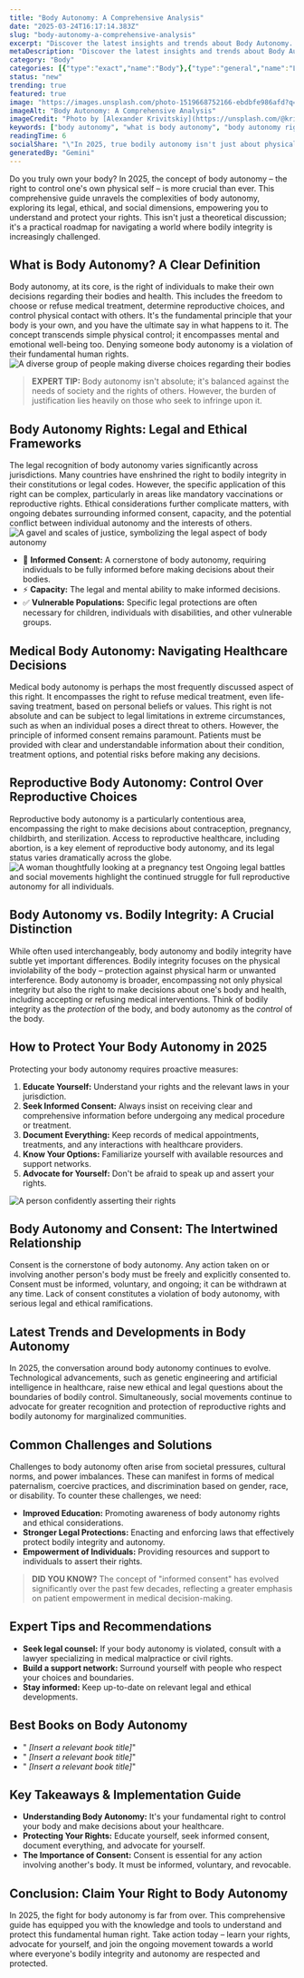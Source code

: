 ```yaml
---
title: "Body Autonomy: A Comprehensive Analysis"
date: "2025-03-24T16:17:14.383Z"
slug: "body-autonomy-a-comprehensive-analysis"
excerpt: "Discover the latest insights and trends about Body Autonomy. This comprehensive guide covers everything you need to know about Body Autonomy in 2025."
metaDescription: "Discover the latest insights and trends about Body Autonomy. This comprehensive guide covers everything you need to know about Body Autonomy in 2025."
category: "Body"
categories: [{"type":"exact","name":"Body"},{"type":"general","name":"Law"},{"type":"medium","name":"Healthcare"},{"type":"specific","name":"Reproductive Rights"},{"type":"niche","name":"Informed Consent"}]
status: "new"
trending: true
featured: true
image: "https://images.unsplash.com/photo-1519668752166-ebdbfe986afd?q=85&w=1200&fit=max&fm=webp&auto=compress"
imageAlt: "Body Autonomy: A Comprehensive Analysis"
imageCredit: "Photo by [Alexander Krivitskiy](https://unsplash.com/@krivitskiy) on Unsplash"
keywords: ["body autonomy", "what is body autonomy", "body autonomy rights", "body autonomy definition", "medical body autonomy", "reproductive body autonomy", "body autonomy vs bodily integrity", "best books on body autonomy", "how to protect body autonomy", "body autonomy and consent"]
readingTime: 6
socialShare: "\"In 2025, true bodily autonomy isn't just about physical control; it's about the power to decide your own healthcare journey, free from coercion and manipulation.\""
generatedBy: "Gemini"
---
```




Do you truly own your body?  In 2025, the concept of body autonomy – the right to control one's own physical self – is more crucial than ever.  This comprehensive guide unravels the complexities of body autonomy, exploring its legal, ethical, and social dimensions, empowering you to understand and protect your rights.  This isn't just a theoretical discussion; it's a practical roadmap for navigating a world where bodily integrity is increasingly challenged.

## What is Body Autonomy? A Clear Definition

Body autonomy, at its core, is the right of individuals to make their own decisions regarding their bodies and health.  This includes the freedom to choose or refuse medical treatment, determine reproductive choices, and control physical contact with others.  It's the fundamental principle that your body is your own, and you have the ultimate say in what happens to it.  The concept transcends simple physical control; it encompasses mental and emotional well-being too.  Denying someone body autonomy is a violation of their fundamental human rights. ![A diverse group of people making diverse choices regarding their bodies](https://images.unsplash.com/photo-1532200846567-1bd8bd5b23aa?q=85&w=1200&fit=max&fm=webp&auto=compress)

> **EXPERT TIP:**  Body autonomy isn't absolute; it's balanced against the needs of society and the rights of others.  However, the burden of justification lies heavily on those who seek to infringe upon it.

## Body Autonomy Rights: Legal and Ethical Frameworks

The legal recognition of body autonomy varies significantly across jurisdictions.  Many countries have enshrined the right to bodily integrity in their constitutions or legal codes.  However, the specific application of this right can be complex, particularly in areas like mandatory vaccinations or reproductive rights.  Ethical considerations further complicate matters, with ongoing debates surrounding informed consent, capacity, and the potential conflict between individual autonomy and the interests of others.  ![A gavel and scales of justice, symbolizing the legal aspect of body autonomy](https://images.unsplash.com/photo-1542850802-8a047a726d4e?q=85&w=1200&fit=max&fm=webp&auto=compress)

* 🔑 **Informed Consent:**  A cornerstone of body autonomy, requiring individuals to be fully informed before making decisions about their bodies.
* ⚡ **Capacity:** The legal and mental ability to make informed decisions.
* ✅ **Vulnerable Populations:**  Specific legal protections are often necessary for children, individuals with disabilities, and other vulnerable groups.

## Medical Body Autonomy: Navigating Healthcare Decisions

Medical body autonomy is perhaps the most frequently discussed aspect of this right.  It encompasses the right to refuse medical treatment, even life-saving treatment, based on personal beliefs or values.  This right is not absolute and can be subject to legal limitations in extreme circumstances, such as when an individual poses a direct threat to others.  However, the principle of informed consent remains paramount.  Patients must be provided with clear and understandable information about their condition, treatment options, and potential risks before making any decisions.

## Reproductive Body Autonomy: Control Over Reproductive Choices

Reproductive body autonomy is a particularly contentious area, encompassing the right to make decisions about contraception, pregnancy, childbirth, and sterilization.  Access to reproductive healthcare, including abortion, is a key element of reproductive body autonomy, and its legal status varies dramatically across the globe.  ![A woman thoughtfully looking at a pregnancy test](https://images.unsplash.com/photo-1519668752166-ebdbfe986afd?q=85&w=1200&fit=max&fm=webp&auto=compress)  Ongoing legal battles and social movements highlight the continued struggle for full reproductive autonomy for all individuals.

## Body Autonomy vs. Bodily Integrity: A Crucial Distinction

While often used interchangeably, body autonomy and bodily integrity have subtle yet important differences.  Bodily integrity focuses on the physical inviolability of the body – protection against physical harm or unwanted interference.  Body autonomy is broader, encompassing not only physical integrity but also the right to make decisions about one's body and health, including accepting or refusing medical interventions.  Think of bodily integrity as the *protection* of the body, and body autonomy as the *control* of the body.

## How to Protect Your Body Autonomy in 2025

Protecting your body autonomy requires proactive measures:

1. **Educate Yourself:** Understand your rights and the relevant laws in your jurisdiction.
2. **Seek Informed Consent:**  Always insist on receiving clear and comprehensive information before undergoing any medical procedure or treatment.
3. **Document Everything:** Keep records of medical appointments, treatments, and any interactions with healthcare providers.
4. **Know Your Options:**  Familiarize yourself with available resources and support networks.
5. **Advocate for Yourself:** Don't be afraid to speak up and assert your rights.

![A person confidently asserting their rights](https://images.unsplash.com/photo-1541772995526-c5bcdbd5307f?q=85&w=1200&fit=max&fm=webp&auto=compress)

##  Body Autonomy and Consent: The Intertwined Relationship

Consent is the cornerstone of body autonomy.  Any action taken on or involving another person's body must be freely and explicitly consented to.  Consent must be informed, voluntary, and ongoing; it can be withdrawn at any time.  Lack of consent constitutes a violation of body autonomy, with serious legal and ethical ramifications.

## Latest Trends and Developments in Body Autonomy

In 2025, the conversation around body autonomy continues to evolve.  Technological advancements, such as genetic engineering and artificial intelligence in healthcare, raise new ethical and legal questions about the boundaries of bodily control.  Simultaneously, social movements continue to advocate for greater recognition and protection of reproductive rights and bodily autonomy for marginalized communities.

## Common Challenges and Solutions

Challenges to body autonomy often arise from societal pressures, cultural norms, and power imbalances.  These can manifest in forms of medical paternalism, coercive practices, and discrimination based on gender, race, or disability.  To counter these challenges, we need:

* **Improved Education:**  Promoting awareness of body autonomy rights and ethical considerations.
* **Stronger Legal Protections:**  Enacting and enforcing laws that effectively protect bodily integrity and autonomy.
* **Empowerment of Individuals:**  Providing resources and support to individuals to assert their rights.

> **DID YOU KNOW?** The concept of "informed consent" has evolved significantly over the past few decades, reflecting a greater emphasis on patient empowerment in medical decision-making.

## Expert Tips and Recommendations

* **Seek legal counsel:** If your body autonomy is violated, consult with a lawyer specializing in medical malpractice or civil rights.
* **Build a support network:** Surround yourself with people who respect your choices and boundaries.
* **Stay informed:** Keep up-to-date on relevant legal and ethical developments.

## Best Books on Body Autonomy

*  " _[Insert a relevant book title]_"
*  " _[Insert a relevant book title]_"
*  " _[Insert a relevant book title]_"

## Key Takeaways & Implementation Guide

* **Understanding Body Autonomy:**  It's your fundamental right to control your body and make decisions about your healthcare.
* **Protecting Your Rights:**  Educate yourself, seek informed consent, document everything, and advocate for yourself.
* **The Importance of Consent:** Consent is essential for any action involving another's body.  It must be informed, voluntary, and revocable.

## Conclusion:  Claim Your Right to Body Autonomy

In 2025, the fight for body autonomy is far from over.  This comprehensive guide has equipped you with the knowledge and tools to understand and protect this fundamental human right.  Take action today – learn your rights, advocate for yourself, and join the ongoing movement towards a world where everyone's bodily integrity and autonomy are respected and protected.

